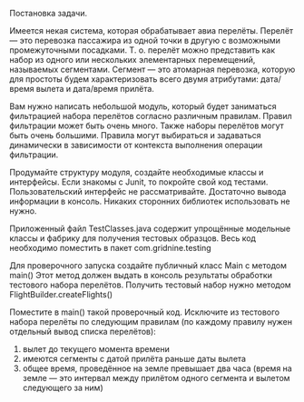 ﻿Постановка задачи.

Имеется некая система, которая обрабатывает авиа перелёты. Перелёт — это перевозка пассажира из одной точки в другую с возможными промежуточными посадками. Т. о. перелёт можно представить как набор из одного или нескольких элементарных перемещений, называемых сегментами. Сегмент — это атомарная перевозка, которую для простоты будем характеризовать всего двумя атрибутами: дата/время вылета и дата/время прилёта.

Вам нужно написать небольшой модуль, который будет заниматься фильтрацией набора перелётов согласно различным правилам. Правил фильтрации может быть очень много. Также наборы перелётов могут быть очень большими. Правила могут выбираться и задаваться динамически в зависимости от контекста выполнения операции фильтрации.

Продумайте структуру модуля, создайте необходимые классы и интерфейсы. Если знакомы с Junit, то покройте свой код тестами. Пользовательский интерфейс не рассматривайте. Достаточно вывода информации в консоль. Никаких сторонних библиотек использовать не нужно.

Приложенный файл TestClasses.java содержит упрощённые модельные классы и фабрику для получения тестовых образцов. Весь код необходимо поместить в пакет com.gridnine.testing

Для проверочного запуска создайте публичный класс Main c методом main() Этот метод должен выдать в консоль результаты обработки тестового набора перелётов. Получить тестовый набор нужно методом FlightBuilder.createFlights()

Поместите в main() такой проверочный код. Исключите из тестового набора перелёты по следующим правилам (по каждому правилу нужен отдельный вывод списка перелётов):
1.	вылет до текущего момента времени
2.	имеются сегменты с датой прилёта раньше даты вылета
3.	общее время, проведённое на земле превышает два часа (время на земле — это интервал между прилётом одного сегмента и вылетом следующего за ним)

